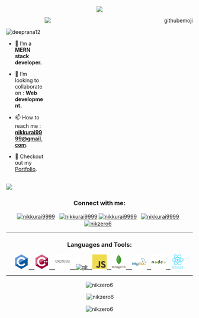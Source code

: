 <p align="center"><img align="center" src="https://readme-typing-svg.herokuapp.com?font=&color=%23F7801C&size=24&lines=Hi+I'm+👋,+Nikhil+Rai;Welcome+to+my+github+profile"/></p>


<p align="right"><img align="right" border_radius="25%" width="400px" height="450px" alt="githubemoji"src="https://camo.githubusercontent.com/63abdc3407ab5749a6fa046151ee56433f7922da540e1aa8d3b5795200dde75f/68747470733a2f2f6f63746f6465782e6769746875622e636f6d2f696d616765732f6461667470756e6b746f6361742d6775792e676966"/></p>

<br>
<p align="left"> <img src="https://komarev.com/ghpvc/?username=nikzero6&label=Profile%20views&color=0e75b6&style=flat" alt="deeprana12" /> </p>

- 🔭 I’m a **MERN stack developer.**

- 👯 I’m looking to collaborate on : **Web development.**

- 📫 How to reach me : **nikkurai9999@gmail.com**.

- 📄 Checkout out my [Portfolio](https://nizero6-portfolio.netlify.app).

<br>

<img src="https://user-images.githubusercontent.com/69518599/137259500-9b97cc0a-b7dc-4839-87e5-e1dc2759c645.png"/>
<br>

<h3 align="center">Connect with me:</h3>
<p align="center">
<a href="https://linkedin.com/in/nikkurai9999" target="blank"><img align="center" src="https://raw.githubusercontent.com/rahuldkjain/github-profile-readme-generator/master/src/images/icons/Social/linked-in-alt.svg" alt="nikkurai9999" height="30" width="40" /></a>&nbsp;&nbsp;
<a href="https://auth.geeksforgeeks.org/user/nikkurai9999" target="blank"><img align="center" src="https://raw.githubusercontent.com/rahuldkjain/github-profile-readme-generator/master/src/images/icons/Social/geeks-for-geeks.svg" alt="nikkurai9999" height="30" width="40" /></a>
<a href="https://www.hackerrank.com/nikkurai9999" target="blank"><img align="center" src="https://raw.githubusercontent.com/rahuldkjain/github-profile-readme-generator/master/src/images/icons/Social/hackerrank.svg" alt="nikkurai9999" height="30" width="40" /></a>&nbsp;&nbsp;
<a href="https://www.leetcode.com/nikkurai9999" target="blank"><img align="center" src="https://raw.githubusercontent.com/rahuldkjain/github-profile-readme-generator/master/src/images/icons/Social/leet-code.svg" alt="nikkurai9999" height="30" width="40" /></a>&nbsp;&nbsp;
<a href="https://www.codechef.com/users/nikzero6" target="blank"><img align="center" src="https://cdn.jsdelivr.net/npm/simple-icons@3.1.0/icons/codechef.svg" alt="nikzero6" height="30" width="40" /></a>&nbsp;&nbsp;
</p>

<hr/>

<h3 align="center">Languages and Tools:</h3>
<p align="center"> <a href="https://www.cprogramming.com/" target="_blank"> <img src="https://raw.githubusercontent.com/devicons/devicon/master/icons/c/c-original.svg" alt="c" width="40" height="40"/> </a> <a href="https://www.w3schools.com/cpp/" target="_blank"> &nbsp;&nbsp;
 <img src="https://raw.githubusercontent.com/devicons/devicon/master/icons/cplusplus/cplusplus-original.svg" alt="cplusplus" width="40" height="40"/> </a> <a href="https://expressjs.com" target="_blank">&nbsp;&nbsp; <img src="https://raw.githubusercontent.com/devicons/devicon/master/icons/express/express-original-wordmark.svg" alt="express" width="40" height="40"/> </a> <a href="https://git-scm.com/" target="_blank">&nbsp;&nbsp; <img src="https://www.vectorlogo.zone/logos/git-scm/git-scm-icon.svg" alt="git" width="40" height="40"/> </a> <a href="https://developer.mozilla.org/en-US/docs/Web/JavaScript" target="_blank"> &nbsp;&nbsp;<img src="https://raw.githubusercontent.com/devicons/devicon/master/icons/javascript/javascript-original.svg" alt="javascript" width="40" height="40"/> </a> <a href="https://www.mongodb.com/" target="_blank"> &nbsp;&nbsp;<img src="https://raw.githubusercontent.com/devicons/devicon/master/icons/mongodb/mongodb-original-wordmark.svg" alt="mongodb" width="40" height="40"/> </a> <a href="https://www.mysql.com/" target="_blank">&nbsp;&nbsp; <img src="https://raw.githubusercontent.com/devicons/devicon/master/icons/mysql/mysql-original-wordmark.svg" alt="mysql" width="40" height="40"/> </a> <a href="https://nodejs.org" target="_blank"> &nbsp;&nbsp;<img src="https://raw.githubusercontent.com/devicons/devicon/master/icons/nodejs/nodejs-original-wordmark.svg" alt="nodejs" width="40" height="40"/> </a> <a href="https://reactjs.org/" target="_blank"> &nbsp;&nbsp;<img src="https://raw.githubusercontent.com/devicons/devicon/master/icons/react/react-original-wordmark.svg" alt="react" width="40" height="40"/> </a> </p>
<hr/>

<p align="center"><img align="center" src="https://github-readme-stats.vercel.app/api/top-langs?username=nikzero6&show_icons=true&locale=en&layout=compact&theme=radical"  alt="nikzero6" /></p>

<p align="center">&nbsp;<img align="center" src="https://github-readme-stats.vercel.app/api?username=nikzero6&show_icons=true&locale=en&theme=cobalt" alt="nikzero6" /></p>
<p align="center"><img align="center" src="https://github-readme-streak-stats.herokuapp.com/?user=nikzero6&theme=dracula" alt="nikzero6" /></p>

